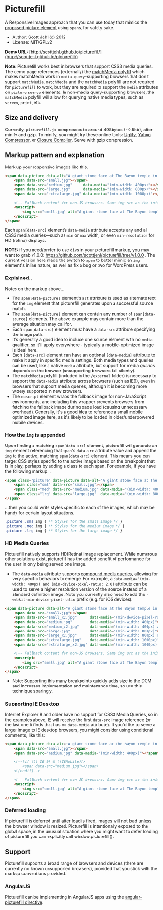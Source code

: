 # Picturefill
A Responsive Images approach that you can use today that mimics the [proposed picture element](http://www.w3.org/TR/2013/WD-html-picture-element-20130226/) using `span`s, for safety sake.


* Author: Scott Jehl (c) 2012
* License: MIT/GPLv2

**Demo URL:** [http://scottjehl.github.io/picturefill/](http://scottjehl.github.io/picturefill/)

**Note:** Picturefill works best in browsers that support CSS3 media queries. The demo page references (externally) the [matchMedia polyfill](https://github.com/paulirish/matchMedia.js/) which makes matchMedia work in `media-query`-supporting browsers that don't support `matchMedia`. `matchMedia` and the `matchMedia` polyfill are not required for `picturefill` to work, but they are required to support the `media` attributes on `picture` `source` elements. In non-media query-supporting browsers, the `matchMedia` polyfill will allow for querying native media types, such as `screen`, `print`, etc.

## Size and delivery

Currently, `picturefill.js` compresses to around 498bytes (~0.5kb), after minify and gzip. To minify, you might try these online tools: [Uglify](http://marijnhaverbeke.nl/uglifyjs), [Yahoo Compressor](http://refresh-sf.com/yui/), or [Closure Compiler](http://closure-compiler.appspot.com/home). Serve with gzip compression.

## Markup pattern and explanation

Mark up your responsive images like this.

```html
<span data-picture data-alt="A giant stone face at The Bayon temple in Angkor Thom, Cambodia">
	<span data-src="small.jpg"></span>
	<span data-src="medium.jpg"     data-media="(min-width: 400px)"></span>
	<span data-src="large.jpg"      data-media="(min-width: 800px)"></span>
	<span data-src="extralarge.jpg" data-media="(min-width: 1000px)"></span>

	<!-- Fallback content for non-JS browsers. Same img src as the initial, unqualified source element. -->
	<noscript>
		<img src="small.jpg" alt="A giant stone face at The Bayon temple in Angkor Thom, Cambodia">
	</noscript>
</span>
```

Each `span[data-src]` element’s `data-media` attribute accepts any and all CSS3 media queries—such as `min` or `max` width, or even `min-resolution` for HD (retina) displays.

**NOTE:** if you need/prefer to use `div`s in your picturefill markup, you may want to grab v1.0.0: https://github.com/scottjehl/picturefill/tree/v1.0.0 . The current version here made the switch to `span` to better mimic an `img` element's inline nature, as well as fix a bug or two for WordPress users.

### Explained...

Notes on the markup above...

* The `span[data-picture]` element's `alt` attribute is used as alternate text for the `img` element that picturefill generates upon a successful source match.
* The `span[data-picture]` element can contain any number of `span[data-source]` elements. The above example may contain more than the average situation may call for.
* Each `span[data-src]` element must have a `data-src` attribute specifying the image path.
* It's generally a good idea to include one source element with no `media` qualifier, so it'll apply everywhere - typically a mobile-optimized image is ideal here.
* Each `[data-src]` element can have an optional `[data-media]` attribute to make it apply in specific media settings. Both media types and queries can be used, like a native `media` attribute, but support for media _queries_ depends on the browser (unsupporting browsers fail silently).
* The `matchMedia` polyfill (included in the `/external` folder) is necessary to support the `data-media` attribute across browsers (such as IE9), even in browsers that support media queries, although it is becoming more widely supported in new browsers.
* The `noscript` element wraps the fallback image for non-JavaScript environments, and including this wrapper prevents browsers from fetching the fallback image during page load (causing unnecessary overhead). Generally, it's a good idea to reference a small mobile optimized image here, as it's likely to be loaded in older/underpowered mobile devices.

### How the `img` is appended

Upon finding a matching `span[data-src]` element, picturefill will generate an `img` element referencing that `span`'s `data-src` attribute value and append the `img` to the active, matching `span[data-src]` element. This means you can target CSS styles specific to the active image based on the breakpoint that is in play, perhaps by adding a class to each span. For example, if you have the following markup...

```html
<span class="picture" data-picture data-alt="A giant stone face at The Bayon temple in Angkor Thom, Cambodia">
	<span class="sml" data-src="small.jpg"></span>
	<span class="med" data-src="medium.jpg" data-media="(min-width: 400px)"></span>
	<span class="lrg" data-src="large.jpg"  data-media="(min-width: 800px)"></span>
</span>
````

...then you could write styles specific to each of the images, which may be handy for certain layout situations.

```css
.picture .sml img { /* Styles for the small image */ }
.picture .med img { /* Styles for the medium image */ }
.picture .lrg img { /* Styles for the large image */ }
````


### HD Media Queries

Picturefill natively supports HD(Retina) image replacement.  While numerous other solutions exist, picturefill has the added benefit of performance for the user in only being served one image.

* The `data-media` attribute supports [compound media queries](https://developer.mozilla.org/en-US/docs/CSS/Media_queries), allowing for very specific behaviors to emerge.  For example, a `data-media="(min-width: 400px) and (min-device-pixel-ratio: 2.0)` attribute can be used to serve a higher resolution version of the source instead of a standard definition image. Note you currently also need to add the `-webkit-min-device-pixel-ratio` prefix (e.g. for iOS devices).

```html
<span data-picture data-alt="A giant stone face at The Bayon temple in Angkor Thom, Cambodia">
	<span data-src="small.jpg"></span>
	<span data-src="small_x2.jpg"      data-media="(min-device-pixel-ratio: 2.0)"></span>
	<span data-src="medium.jpg"        data-media="(min-width: 400px)"></span>
	<span data-src="medium_x2.jpg"     data-media="(min-width: 400px) and (min-device-pixel-ratio: 2.0)"></span>
	<span data-src="large.jpg"         data-media="(min-width: 800px)"></span>
	<span data-src="large_x2.jpg"      data-media="(min-width: 800px) and (min-device-pixel-ratio: 2.0)"></span>
	<span data-src="extralarge.jpg"    data-media="(min-width: 1000px)"></span>
	<span data-src="extralarge_x2.jpg" data-media="(min-width: 1000px) and (min-device-pixel-ratio: 2.0)"></span>

	<!-- Fallback content for non-JS browsers. Same img src as the initial, unqualified source element. -->
	<noscript>
		<img src="small.jpg" alt="A giant stone face at The Bayon temple in Angkor Thom, Cambodia">
	</noscript>
</span>
```

* Note: Supporting this many breakpoints quickly adds size to the DOM and increases implementation and maintenance time, so use this technique sparingly.

### Supporting IE Desktop

Internet Explorer 8 and older have no support for CSS3 Media Queries, so in the examples above, IE will receive the first `data-src`
 image reference (or the last one it finds that has no `data-media` attribute). If you'd like to serve a larger image to IE desktop
browsers, you might consider using conditional comments, like this:

```html
<span data-picture data-alt="A giant stone face at The Bayon temple in Angkor Thom, Cambodia">
	<span data-src="small.jpg"></span>
	<span data-src="medium.jpg" data-media="(min-width: 400px)"></span>

	<!--[if (lt IE 9) & (!IEMobile)]>
	    <span data-src="medium.jpg"></span>
	<![endif]-->

	<!-- Fallback content for non-JS browsers. Same img src as the initial, unqualified source element. -->
	<noscript>
		<img src="small.jpg" alt="A giant stone face at The Bayon temple in Angkor Thom, Cambodia">
	</noscript>
</span>
```

### Deferred loading

If picturefill is deferred until after load is fired, images will not load unless the browser window is resized.
Picturefill is intentionally exposed to the global space, in the unusual situation where you might want to defer loading of picturefill you can explicitly call window.picturefill().

## Support

Picturefill supports a broad range of browsers and devices (there are currently no known unsupported browsers), provided that you stick with the markup conventions provided.

### AngularJS 

Picturefill can be implementing in AngularJS apps using the [angular-picturefill directive](https://github.com/tinacious/angular-picturefill).
